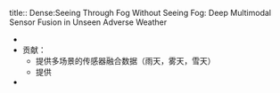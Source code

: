 title:: Dense:Seeing Through Fog Without Seeing Fog: Deep Multimodal Sensor Fusion in Unseen Adverse Weather

-
- 贡献：
	- 提供多场景的传感器融合数据（雨天，雾天，雪天）
	- 提供
-